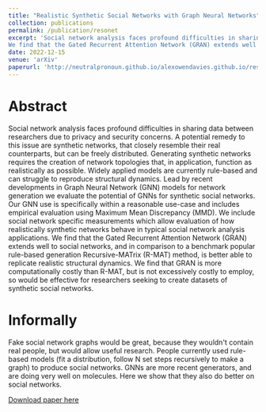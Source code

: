 ```yaml
---
title: "Realistic Synthetic Social Networks with Graph Neural Networks"
collection: publications
permalink: /publication/resonet
excerpt: 'Social network analysis faces profound difficulties in sharing data between researchers due to privacy and security concerns. A potential remedy to this issue are synthetic networks, that closely resemble their real counterparts, but can be freely distributed. generating synthetic networks requires the creation of network topologies that, in application, function as realistically as possible. Widely applied models are currently rule-based and can struggle to reproduce structural dynamics. Lead by recent developments in Graph Neural Network (GNN) models for network generation we evaluate the potential of GNNs for synthetic social networks. Our GNN use is specifically within a reasonable use-case and includes empirical evaluation using Maximum Mean Discrepancy (MMD). We include social network specific measurements which allow evaluation of how realistically synthetic networks behave in typical social network analysis applications.
We find that the Gated Recurrent Attention Network (GRAN) extends well to social networks, and in comparison to a benchmark popular rule-based generation Recursive-MATrix (R-MAT) method, is better able to replicate realistic structural dynamics. We find that GRAN is more computationally costly than R-MAT, but is not excessively costly to employ, so would be effective for researchers seeking to create datasets of synthetic social networks.'
date: 2022-12-15
venue: 'arXiv'
paperurl: 'http://neutralpronoun.github.io/alexowendavies.github.io/resonet-page.pdf'
---
```


Abstract
======

Social network analysis faces profound difficulties in sharing data between researchers due to privacy and security concerns.
A potential remedy to this issue are synthetic networks, that closely resemble their real counterparts, but can be freely distributed.
Generating synthetic networks requires the creation of network topologies that, in application, function as realistically as possible.
Widely applied models are currently rule-based and can struggle to reproduce structural dynamics.
Lead by recent developments in Graph Neural Network (GNN) models for network generation we evaluate the potential of GNNs for synthetic social networks.
Our GNN use is specifically within a reasonable use-case and includes empirical evaluation using Maximum Mean Discrepancy (MMD).
We include social network specific measurements which allow evaluation of how realistically synthetic networks behave in typical social network analysis applications.
We find that the Gated Recurrent Attention Network (GRAN) extends well to social networks, and in comparison to a benchmark popular rule-based generation Recursive-MATrix (R-MAT) method, is better able to replicate realistic structural dynamics.
We find that GRAN is more computationally costly than R-MAT, but is not excessively costly to employ, so would be effective for researchers seeking to create datasets of synthetic social networks.

Informally
======

Fake social network graphs would be great, because they wouldn't contain real people, but would allow useful research.
People currently used rule-based models (fit a distribution, follow N set steps recursively to make a graph) to produce social networks.
GNNs are more recent generators, and are doing very well on molecules.
Here we show that they also do better on social networks.

[Download paper here](https://neutralpronoun.github.io/alexowendavies.github.io/files/resonet-page.pdf)
